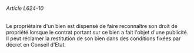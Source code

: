 ###### Article L624-10

Le propriétaire d'un bien est dispensé de faire reconnaître son droit de propriété lorsque le contrat portant sur ce bien a fait l'objet d'une publicité. Il peut réclamer la restitution de son bien dans des conditions fixées par décret en Conseil d'Etat.

